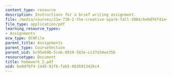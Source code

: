 ```yaml
---
content_type: resource
description: Instructions for a brief writing assignment.
file: /media/courses/21w-730-2-the-creative-spark-fall-2004/be0df6f41e4591f6fab56835913426c4_homework_2.pdf
file_type: application/pdf
learning_resource_types:
- Assignments
ocw_type: OCWFile
parent_title: Assignments
parent_type: CourseSection
parent_uid: bc95e690-5ceb-0919-503e-cc37d34ee356
resourcetype: Document
title: homework_2.pdf
uid: be0df6f4-1e45-91f6-fab5-6835913426c4
---
```

